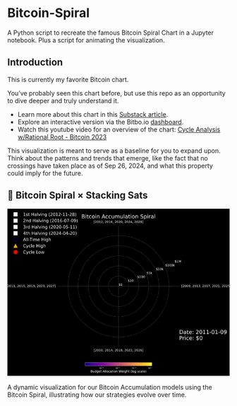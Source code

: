 # Bitcoin-Spiral
A Python script to recreate the famous Bitcoin Spiral Chart in a Jupyter notebook. Plus a script for animating the visualization.

## Introduction
This is currently my favorite Bitcoin chart. 

You’ve probably seen this chart before, but use this repo as an opportunity to dive deeper and truly understand it.

- Learn more about this chart in this [Substack article](https://bitcoinstrategy.substack.com/p/bitcoin-spiral).
- Explore an interactive version via the Bitbo.io [dashboard](https://charts.bitbo.io/halving-spiral/).
- Watch this youtube video for an overview of the chart: [Cycle Analysis w/Rational Root - Bitcoin 2023](https://youtu.be/AsT55mpG_G0?si=GOVr_h4TSF5Aoi9l) 

This visualization is meant to serve as a baseline for you to expand upon. Think about the patterns and trends that emerge, like the fact that no crossings have taken place as of Sep 26, 2024, and what this property could imply for the future.

## 🔄 Bitcoin Spiral × Stacking Sats

![Bitcoin Spiral Animation](https://raw.githubusercontent.com/TrilemmaFoundation/Bitcoin-Spiral/main/btc_spiral_animation.gif)

A dynamic visualization for our Bitcoin Accumulation models using the Bitcoin Spiral, illustrating how our strategies evolve over time.
